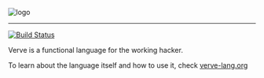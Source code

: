 ![logo](https://cloud.githubusercontent.com/assets/764414/17697349/c3d9a78a-638a-11e6-8fe0-678617879d56.png)

---
[![Build Status](https://travis-ci.org/tadeuzagallo/verve-lang.svg?branch=master)](https://travis-ci.org/tadeuzagallo/verve-lang)

Verve is a functional language for the working hacker.

To learn about the language itself and how to use it, check [verve-lang.org][website]

[website]: https://verve-lang.org
